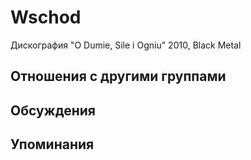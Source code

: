 # Wschod

Дискография
"O Dumie, Sile i Ogniu" 2010, Black Metal

## Отношения с другими группами


## Обсуждения


## Упоминания

